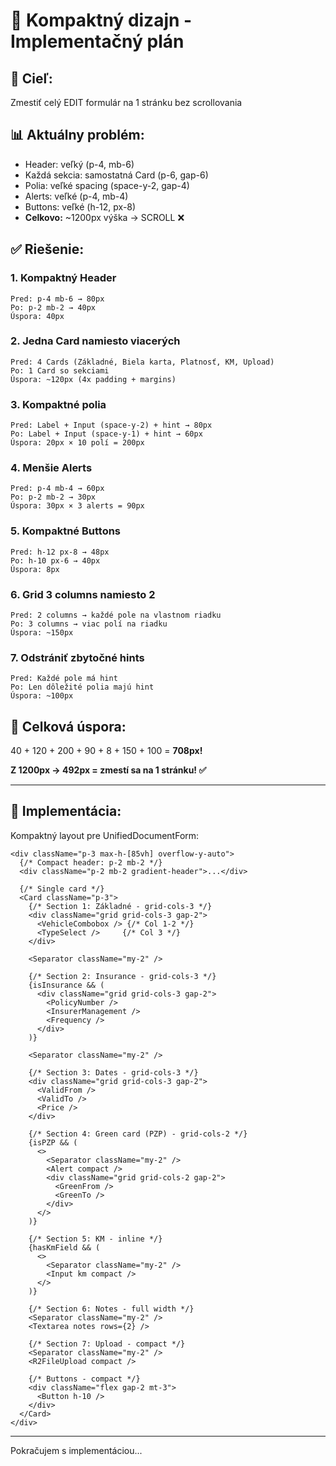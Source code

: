 # 📐 Kompaktný dizajn - Implementačný plán

## 🎯 Cieľ:
Zmestiť celý EDIT formulár na 1 stránku bez scrollovania

## 📊 Aktuálny problém:
- Header: veľký (p-4, mb-6)
- Každá sekcia: samostatná Card (p-6, gap-6)  
- Polia: veľké spacing (space-y-2, gap-4)
- Alerts: veľké (p-4, mb-4)
- Buttons: veľké (h-12, px-8)
- **Celkovo:** ~1200px výška → SCROLL ❌

## ✅ Riešenie:

### 1. Kompaktný Header
```
Pred: p-4 mb-6 → 80px
Po: p-2 mb-2 → 40px
Úspora: 40px
```

### 2. Jedna Card namiesto viacerých
```
Pred: 4 Cards (Základné, Biela karta, Platnosť, KM, Upload)
Po: 1 Card so sekciami
Úspora: ~120px (4x padding + margins)
```

### 3. Kompaktné polia
```
Pred: Label + Input (space-y-2) + hint → 80px
Po: Label + Input (space-y-1) + hint → 60px
Úspora: 20px × 10 polí = 200px
```

### 4. Menšie Alerts
```
Pred: p-4 mb-4 → 60px
Po: p-2 mb-2 → 30px
Úspora: 30px × 3 alerts = 90px
```

### 5. Kompaktné Buttons
```
Pred: h-12 px-8 → 48px
Po: h-10 px-6 → 40px
Úspora: 8px
```

### 6. Grid 3 columns namiesto 2
```
Pred: 2 columns → každé pole na vlastnom riadku
Po: 3 columns → viac polí na riadku
Úspora: ~150px
```

### 7. Odstrániť zbytočné hints
```
Pred: Každé pole má hint
Po: Len dôležité polia majú hint
Úspora: ~100px
```

## 📐 Celková úspora:
40 + 120 + 200 + 90 + 8 + 150 + 100 = **708px!**

**Z 1200px → 492px = zmestí sa na 1 stránku! ✅**

---

## 🎯 Implementácia:

Kompaktný layout pre UnifiedDocumentForm:

```tsx
<div className="p-3 max-h-[85vh] overflow-y-auto">
  {/* Compact header: p-2 mb-2 */}
  <div className="p-2 mb-2 gradient-header">...</div>
  
  {/* Single card */}
  <Card className="p-3">
    {/* Section 1: Základné - grid-cols-3 */}
    <div className="grid grid-cols-3 gap-2">
      <VehicleCombobox /> {/* Col 1-2 */}
      <TypeSelect />     {/* Col 3 */}
    </div>
    
    <Separator className="my-2" />
    
    {/* Section 2: Insurance - grid-cols-3 */}
    {isInsurance && (
      <div className="grid grid-cols-3 gap-2">
        <PolicyNumber />
        <InsurerManagement />
        <Frequency />
      </div>
    )}
    
    <Separator className="my-2" />
    
    {/* Section 3: Dates - grid-cols-3 */}
    <div className="grid grid-cols-3 gap-2">
      <ValidFrom />
      <ValidTo />
      <Price />
    </div>
    
    {/* Section 4: Green card (PZP) - grid-cols-2 */}
    {isPZP && (
      <>
        <Separator className="my-2" />
        <Alert compact /> 
        <div className="grid grid-cols-2 gap-2">
          <GreenFrom />
          <GreenTo />
        </div>
      </>
    )}
    
    {/* Section 5: KM - inline */}
    {hasKmField && (
      <>
        <Separator className="my-2" />
        <Input km compact />
      </>
    )}
    
    {/* Section 6: Notes - full width */}
    <Separator className="my-2" />
    <Textarea notes rows={2} />
    
    {/* Section 7: Upload - compact */}
    <Separator className="my-2" />
    <R2FileUpload compact />
    
    {/* Buttons - compact */}
    <div className="flex gap-2 mt-3">
      <Button h-10 />
    </div>
  </Card>
</div>
```

---

Pokračujem s implementáciou...

